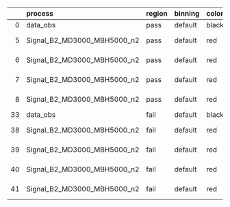|    | process                     | region   | binning   | color   | process_type   |   scale | variation   | source_filename                                                      | source_histname    | alias                       | title     |   combine_idx |     lnN |   shapes | syst_type   | direction   | variation_alias   |
|---:|:----------------------------|:---------|:----------|:--------|:---------------|--------:|:------------|:---------------------------------------------------------------------|:-------------------|:----------------------------|:----------|--------------:|--------:|---------:|:------------|:------------|:------------------|
|  0 | data_obs                    | pass     | default   | black   | DATA           |       1 | nominal     | ./histograms_for_2DAlphabet_v18//BH_Data.root                        | hpass              | Data                        | Data      |           nan | nan     |      nan | nan         | nan         | nan               |
|  5 | Signal_B2_MD3000_MBH5000_n2 | pass     | default   | red     | SIGNAL         |       1 | lumi        | ./histograms_for_2DAlphabet_v18//BH_Signal_B2_MD3000_MBH5000_n2.root | hpass              | Signal_B2_MD3000_MBH5000_n2 | BH signal |           nan |   1.016 |      nan | lnN         | nan         | nan               |
|  6 | Signal_B2_MD3000_MBH5000_n2 | pass     | default   | red     | SIGNAL         |       1 | SVM         | ./histograms_for_2DAlphabet_v18//BH_Signal_B2_MD3000_MBH5000_n2.root | hpass_SVMsyst_up   | Signal_B2_MD3000_MBH5000_n2 | BH signal |           nan | nan     |        1 | shapes      | Up          | SVMsyst           |
|  7 | Signal_B2_MD3000_MBH5000_n2 | pass     | default   | red     | SIGNAL         |       1 | SVM         | ./histograms_for_2DAlphabet_v18//BH_Signal_B2_MD3000_MBH5000_n2.root | hpass_SVMsyst_down | Signal_B2_MD3000_MBH5000_n2 | BH signal |           nan | nan     |        1 | shapes      | Down        | SVMsyst           |
|  8 | Signal_B2_MD3000_MBH5000_n2 | pass     | default   | red     | SIGNAL         |       1 | nominal     | ./histograms_for_2DAlphabet_v18//BH_Signal_B2_MD3000_MBH5000_n2.root | hpass              | Signal_B2_MD3000_MBH5000_n2 | BH signal |           nan | nan     |      nan | nan         | nan         | nan               |
| 33 | data_obs                    | fail     | default   | black   | DATA           |       1 | nominal     | ./histograms_for_2DAlphabet_v18//BH_Data.root                        | hfail              | Data                        | Data      |           nan | nan     |      nan | nan         | nan         | nan               |
| 38 | Signal_B2_MD3000_MBH5000_n2 | fail     | default   | red     | SIGNAL         |       1 | lumi        | ./histograms_for_2DAlphabet_v18//BH_Signal_B2_MD3000_MBH5000_n2.root | hfail              | Signal_B2_MD3000_MBH5000_n2 | BH signal |           nan |   1.016 |      nan | lnN         | nan         | nan               |
| 39 | Signal_B2_MD3000_MBH5000_n2 | fail     | default   | red     | SIGNAL         |       1 | SVM         | ./histograms_for_2DAlphabet_v18//BH_Signal_B2_MD3000_MBH5000_n2.root | hfail_SVMsyst_up   | Signal_B2_MD3000_MBH5000_n2 | BH signal |           nan | nan     |        1 | shapes      | Up          | SVMsyst           |
| 40 | Signal_B2_MD3000_MBH5000_n2 | fail     | default   | red     | SIGNAL         |       1 | SVM         | ./histograms_for_2DAlphabet_v18//BH_Signal_B2_MD3000_MBH5000_n2.root | hfail_SVMsyst_down | Signal_B2_MD3000_MBH5000_n2 | BH signal |           nan | nan     |        1 | shapes      | Down        | SVMsyst           |
| 41 | Signal_B2_MD3000_MBH5000_n2 | fail     | default   | red     | SIGNAL         |       1 | nominal     | ./histograms_for_2DAlphabet_v18//BH_Signal_B2_MD3000_MBH5000_n2.root | hfail              | Signal_B2_MD3000_MBH5000_n2 | BH signal |           nan | nan     |      nan | nan         | nan         | nan               |